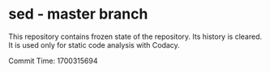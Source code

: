# sed - master branch

This repository contains frozen state of the repository.
Its history is cleared. It is used only for static code
analysis with Codacy.

Commit Time: 1700315694